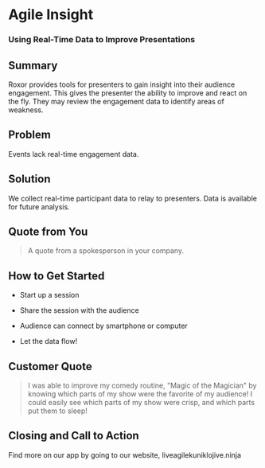 Agile Insight
=====================
### Using Real-Time Data to Improve Presentations ###
## Summary ##
Roxor provides tools for presenters to gain insight into their audience engagement.  This gives the presenter the ability to improve and react on the fly.  They may review the engagement data to identify areas of weakness.

## Problem ##
Events lack real-time engagement data.

## Solution ##
We collect real-time participant data to relay to presenters. Data is available for future analysis.

## Quote from You ##
  > A quote from a spokesperson in your company.

## How to Get Started ##
  - Start up a session

  - Share the session with the audience

  - Audience can connect by smartphone or computer

  - Let the data flow!

## Customer Quote ##
  > I was able to improve my comedy routine, "Magic of the Magician" by knowing which parts of my show were the favorite of my audience!  I could easily see which parts of my show were crisp, and which parts put them to sleep!

## Closing and Call to Action ##
Find more on our app by going to our website, liveagilekuniklojive.ninja
